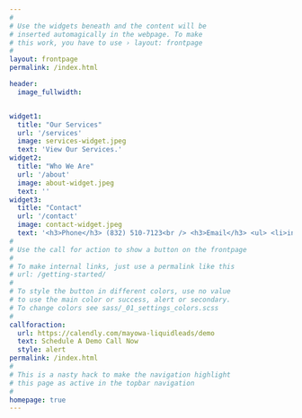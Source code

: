 ```yaml
---
#
# Use the widgets beneath and the content will be
# inserted automagically in the webpage. To make
# this work, you have to use › layout: frontpage
#
layout: frontpage
permalink: /index.html

header:
  image_fullwidth: 


widget1:
  title: "Our Services"
  url: '/services'
  image: services-widget.jpeg
  text: 'View Our Services.'
widget2:
  title: "Who We Are"
  url: '/about'
  image: about-widget.jpeg
  text: ''
widget3:
  title: "Contact"
  url: '/contact'
  image: contact-widget.jpeg
  text: '<h3>Phone</h3> (832) 510-7123<br /> <h3>Email</h3> <ul> <li>info@liquidleads.us</li> <li>service@liquidleads.us</li></li> <li>support@liquidleads.us</li>'
#
# Use the call for action to show a button on the frontpage
#
# To make internal links, just use a permalink like this
# url: /getting-started/
#
# To style the button in different colors, use no value
# to use the main color or success, alert or secondary.
# To change colors see sass/_01_settings_colors.scss
#
callforaction:
  url: https://calendly.com/mayowa-liquidleads/demo
  text: Schedule A Demo Call Now
  style: alert
permalink: /index.html
#
# This is a nasty hack to make the navigation highlight
# this page as active in the topbar navigation
#
homepage: true
---
```



